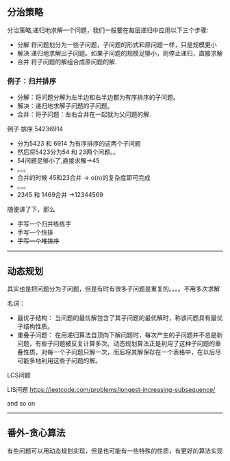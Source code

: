 ## 分治策略
分治策略,递归地求解一个问题，我们一般要在每层递归中应用以下三个步骤:
* 分解 将问题划分为一些子问题，子问题的形式和原问题一样，只是规模更小
* 解决 递归地求解出子问题。如果子问题的规模足够小，则停止递归，直接求解
* 合并 将子问题的解组合成原问题的解.

### 例子：归并排序
* 分解：将问题分解为左半边和右半边都为有序排序的子问题。
* 解决：递归地求解子问题的子问题。
* 合并：将子问题：左右合并在一起就为父问题的解.

例子 排序 54236914
* 分为5423 和 6914 为有序排序的这两个子问题
* 然后将5423分为54 和 23两个问题。。
* 54问题足够小了,直接求解->45
* 。。。
* 合并的时候 45和23合并 -> o(n)的复杂度即可完成
* 。。。 
* 2345 和 1469合并 ->12344569

随便讲了下，那么

* 手写一个归并练练手
* 手写一个快排
* ~~手写一个堆排序~~

--------------------------------------------------------


## 动态规划
其实也是把问题分为子问题，但是有时有很多子问题是重复的。。。。不用多次求解

名词：
* 最优子结构： 当问题的最优解包含了其子问题的最优解时，称该问题具有最优子结构性质。
* 重叠子问题： 在用递归算法自顶向下解问题时，每次产生的子问题并不总是新问题，有些子问题被反复计算多次。动态规划算法正是利用了这种子问题的重叠性质，对每一个子问题只解一次，而后将其解保存在一个表格中，在以后尽可能多地利用这些子问题的解。

LCS问题 

LIS问题
https://leetcode.com/problems/longest-increasing-subsequence/

and so on 

-----------------------------------------------------------

## 番外-贪心算法

有些问题可以用动态规划实现，但是也可能有一些特殊的性质，有更好的算法实现

